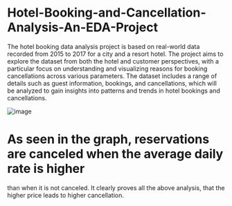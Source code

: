 # Hotel-Booking-and-Cancellation-Analysis-An-EDA-Project
The hotel booking data analysis project is based on real-world data recorded from 2015 to 2017 for a city and a resort hotel. The project aims to explore the dataset from both the hotel and customer perspectives, with a particular focus on understanding and visualizing reasons for booking cancellations across various parameters. The dataset includes a range of details such as guest information, bookings, and cancellations, which will be analyzed to gain insights into patterns and trends in hotel bookings and cancellations.

![image](https://user-images.githubusercontent.com/83343880/231138574-223d0483-5964-4201-b45e-5aa536e6c280.png)
# As seen in the graph, reservations are canceled when the average daily rate is higher
than when it is not canceled. It clearly proves all the above analysis, that the higher
price leads to higher cancellation.
